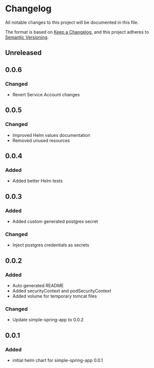 # Changelog

All notable changes to this project will be documented in this file.

The format is based on [Keep a Changelog](https://keepachangelog.com/en/1.0.0/),
and this project adheres to [Semantic Versioning](https://semver.org/spec/v2.0.0.html).

## Unreleased

## 0.0.6

### Changed

- Revert Service Account changes

## 0.0.5

### Changed

- Improved Helm values documentation
- Removed unused resources

## 0.0.4

### Added

- Added better Helm tests

## 0.0.3

### Added

- Added custom generated postgres secret

### Changed

- Inject postgres credentials as secrets

## 0.0.2

### Added

- Auto generated README
- Added securityContext and podSecurityContext
- Added volume for temporary tomcat files

### Changed

- Update simple-spring-app to 0.0.2

## 0.0.1

### Added

- initial helm chart for simple-spring-app 0.0.1
